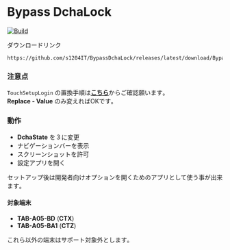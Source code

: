 # Bypass DchaLock
[![Build](https://github.com/s1204IT/BypassDchaLock/actions/workflows/build.yml/badge.svg)](https://github.com/s1204IT/BypassDchaLock/actions/workflows/build.yml)

ダウンロードリンク
```
https://github.com/s1204IT/BypassDchaLock/releases/latest/download/BypassDchaLock.apk
```

### 注意点
`TouchSetupLogin` の置換手順は[**こちら**](https://github.com/mouseos/Cpad_dcha_3_changer "mouseos/Cpad_dcha_3_changer")からご確認願います｡  
**Replace - Value** のみ変えればOKです｡

### 動作
- **DchaState** を３に変更
- ナビゲーションバーを表示
- スクリーンショットを許可
- 設定アプリを開く

セットアップ後は開発者向けオプションを開くためのアプリとして使う事が出来ます｡

#### 対象端末
- **TAB-A05-BD** (**CTX**)
- **TAB-A05-BA1** (**CTZ**)

これら以外の端末はサポート対象外とします｡